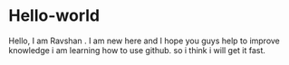 # Hello-world
Hello, I am Ravshan . I am new here and I hope you guys help to improve knowledge
i am learning how to use github. so i think i will get it fast.
